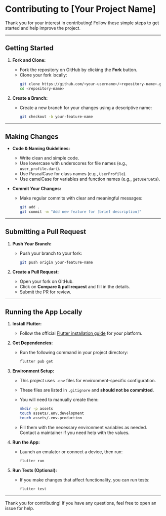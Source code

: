 # Contributing to [Your Project Name]

Thank you for your interest in contributing! Follow these simple steps to get started and help improve the project.

---

## Getting Started

1. **Fork and Clone:**
   - Fork the repository on GitHub by clicking the **Fork** button.
   - Clone your fork locally:
     ```bash
     git clone https://github.com/<your-username>/<repository-name>.git
     cd <repository-name>
     ```

2. **Create a Branch:**
   - Create a new branch for your changes using a descriptive name:
     ```bash
     git checkout -b your-feature-name
     ```

---

## Making Changes

- **Code & Naming Guidelines:**
  - Write clean and simple code.
  - Use lowercase with underscores for file names (e.g., `user_profile.dart`).
  - Use PascalCase for class names (e.g., `UserProfile`).
  - Use camelCase for variables and function names (e.g., `getUserData`).

- **Commit Your Changes:**
  - Make regular commits with clear and meaningful messages:
    ```bash
    git add .
    git commit -m "Add new feature for [brief description]"
    ```

---

## Submitting a Pull Request

1. **Push Your Branch:**
   - Push your branch to your fork:
     ```bash
     git push origin your-feature-name
     ```

2. **Create a Pull Request:**
   - Open your fork on GitHub.
   - Click on **Compare & pull request** and fill in the details.
   - Submit the PR for review.

---

## Running the App Locally

1. **Install Flutter:**
   - Follow the official [Flutter installation guide](https://flutter.dev/docs/get-started/install) for your platform.

2. **Get Dependencies:**
   - Run the following command in your project directory:
     ```bash
     flutter pub get
     ```

3. **Environment Setup:**
   - This project uses `.env` files for environment-specific configuration.
   - These files are listed in `.gitignore` and **should not be committed**.
   - You will need to manually create them:

     ```bash
     mkdir -p assets
     touch assets/.env.development
     touch assets/.env.production
     ```

   - Fill them with the necessary environment variables as needed. Contact a maintainer if you need help with the values.

4. **Run the App:**
   - Launch an emulator or connect a device, then run:
     ```bash
     flutter run
     ```

5. **Run Tests (Optional):**
   - If you make changes that affect functionality, you can run tests:
     ```bash
     flutter test
     ```

---

Thank you for contributing! If you have any questions, feel free to open an issue for help.
